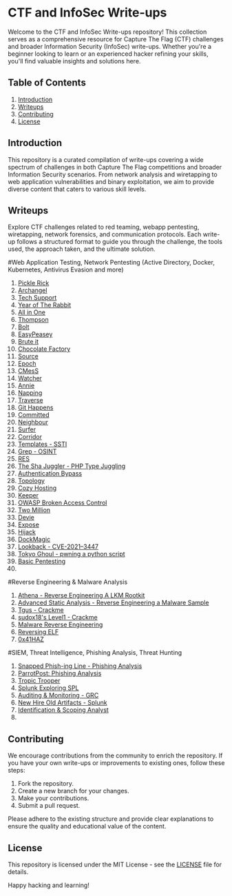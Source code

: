 # CTF and InfoSec Write-ups

Welcome to the CTF and InfoSec Write-ups repository! This collection serves as a comprehensive resource for Capture The Flag (CTF) challenges and broader Information Security (InfoSec) write-ups. Whether you're a beginner looking to learn or an experienced hacker refining your skills, you'll find valuable insights and solutions here.

## Table of Contents

1. [Introduction](#introduction)
2. [Writeups](#Writeups)
3. [Contributing](#contributing)
4. [License](#license)

## Introduction

This repository is a curated compilation of write-ups covering a wide spectrum of challenges in both Capture The Flag competitions and broader Information Security scenarios. From network analysis and wiretapping to web application vulnerabilities and binary exploitation, we aim to provide diverse content that caters to various skill levels.


## Writeups

Explore CTF challenges related to red teaming, webapp pentesting, wiretapping, network forensics, and communication protocols. Each write-up follows a structured format to guide you through the challenge, the tools used, the approach taken, and the ultimate solution.

#Web Application Testing, Network Pentesting (Active Directory, Docker, Kubernetes, Antivirus Evasion and more)

1. [Pickle Rick](https://medium.com/@josephalan17201972/pickle-rick-tryhackme-write-up-fd3331b7f712)
2. [Archangel](https://medium.com/@josephalan17201972/archangel-tryhackme-write-766e010a74c5)
3. [Tech Support](https://medium.com/@josephalan17201972/tech-support-tryhackme-write-up-b640079275bc)
4. [Year of The Rabbit](https://medium.com/@josephalan17201972/year-of-the-rabbit-tryhackme-writeup-32347c65010b)
5. [All in One](https://medium.com/@josephalan17201972/all-in-one-tryhackme-write-up-ff5449a6a56c)
6. [Thompson](https://medium.com/@josephalan17201972/thompson-tryhackme-write-up-f206142d8871)
7. [Bolt](https://medium.com/@josephalan17201972/bolt-tryhackme-write-up-cae84a4e840b)
8. [EasyPeasey](https://medium.com/@josephalan17201972/easypeasy-tryhackme-write-up-d3eb3bc0b09d)
9. [Brute it](https://medium.com/@josephalan17201972/brute-it-tryhackme-write-up-a05e47a4991a)
10. [Chocolate Factory](https://medium.com/@josephalan17201972/chocolate-factory-tryhackme-write-up-b3b80a64b8d3)
11. [Source](https://medium.com/@josephalan17201972/source-tryhackme-write-up-a093a6af79c2)
12. [Epoch](https://medium.com/@josephalan17201972/epoch-tryhackme-write-up-2c024bce9a6c)
13. [CMesS](https://medium.com/@josephalan17201972/cmess-tryhackme-write-up-aaf63f2806bb)
14. [Watcher](https://medium.com/@josephalan17201972/watcher-tryhackme-write-up-4c6e533dc80c)
15. [Annie](https://medium.com/@josephalan17201972/annie-tryhackme-write-up-da70d598c7c4)
16. [Napping](https://medium.com/@josephalan17201972/napping-tryhackme-write-up-52ec58bc9991)
17. [Traverse](https://medium.com/@josephalan17201972/traverse-tryhackme-write-up-9f4594af6903)
18. [Git Happens](https://medium.com/@josephalan17201972/git-happens-tryhackme-write-up-695e418ed7cf)
19. [Committed](https://medium.com/@josephalan17201972/committed-tryhackme-write-up-2771222809e6)
20. [Neighbour](https://medium.com/@josephalan17201972/neighbour-tryhackme-write-up-7b48cb7f08b6)
21. [Surfer](https://medium.com/@josephalan17201972/surfer-tryhackme-write-up-1c54b7ea9e22)
22. [Corridor](https://medium.com/@josephalan17201972/corridor-tryhackme-write-up-2856dabb25)
23. [Templates - SSTI ](https://medium.com/@josephalan17201972/templates-tryhackme-write-up-c66e616582dd)
24. [Grep - OSINT](https://medium.com/@josephalan17201972/grep-tryhackme-write-up-4d2961bea553)
25. [RES](https://medium.com/@josephalan17201972/res-tryhackme-write-up-91816d9ac309)
26. [The Sha Juggler - PHP Type Juggling](https://medium.com/@josephalan17201972/the-sha-juggler-cloud-sek-ctf-write-up-ad8101d0dea7)
27. [Authentication Bypass](https://systemweakness.com/authentication-bypass-tryhackme-write-up-2c80a4f069c7)
28. [Topology](https://medium.com/@josephalan17201972/topology-hack-the-box-write-up-b7a0f2ae5531)
29. [Cozy Hosting](https://medium.com/@josephalan17201972/cozy-hosting-hack-the-box-write-up-c0c9ae9d8ef0)
30. [Keeper](https://medium.com/@josephalan17201972/keeper-hackthebox-write-up-61bc7406bdc6)
31. [OWASP Broken Access Control](https://medium.com/@josephalan17201972/owasp-broken-access-control-tryhackme-write-up-9c83bfede3af)
32. [Two Million](https://medium.com/@josephalan17201972/two-million-hackthebox-write-up-753b2e9450e5)
33. [Devie](https://medium.com/@josephalan17201972/devie-tryhackme-write-up-4838be59ee86)
34. [Expose](https://medium.com/@josephalan17201972/expose-tryhackme-write-up-6c84abba6105)
35. [Hijack](https://blog.devgenius.io/hijack-tryhackme-write-up-3bc64e873f00)
36. [DockMagic](https://blog.devgenius.io/dockmagic-tryhackme-write-up-79448421e2a1)
37. [Lookback - CVE-2021–3447](https://medium.com/@josephalan17201972/lookback-tryhackme-write-up-f9360c58f8ef)
38. [Tokyo Ghoul - pwning a python script](https://medium.com/@josephalan17201972/tokyo-ghoul-tryhackme-write-up-e762775bc75f)
39. [Basic Pentesting](https://medium.com/@josephalan17201972/basic-pentesting-tryhackme-write-up-96c11f65b7dc)
40. 


#Reverse Engineering & Malware Analysis 
1. [Athena - Reverse Engineering A LKM Rootkit](https://systemweakness.com/athena-tryhackme-write-up-reverse-engineering-an-lkm-rootkit-b7e1cb82ea84)
2. [Advanced Static Analysis - Reverse Engineering a Malware Sample](https://medium.com/@josephalan17201972/advanced-static-analysis-tryhackme-write-up-155c53ff2d9b)
3. [Tgus - Crackme](https://medium.com/@josephalan17201972/tgus-crackme-write-up-25a4a78fa401)
4. [sudox18's Level1 - Crackme](https://medium.com/@josephalan17201972/sudo0x18s-level1-crackme-write-up-56b4b00fc441)
5. [Malware Reverse Engineering](https://medium.com/@josephalan17201972/basic-malware-re-tryhackme-write-up-1dafaff1c120)
6. [Reversing ELF](https://medium.com/@josephalan17201972/reversing-elf-tryhackme-write-up-b7a11651e8d4)
7. [0x41HAZ](https://medium.com/@josephalan17201972/0x41haz-tryhackme-write-up-63ef92ce990d)

#SIEM, Threat Intelligence, Phishing Analysis, Threat Hunting
1. [Snapped Phish-ing Line - Phishing Analysis](https://medium.com/@josephalan17201972/snapped-phish-ing-line-tryhackme-writeup-b8f26ff25415)
2. [ParrotPost: Phishing Analysis](https://medium.com/@josephalan17201972/parrotpost-phishing-analysis-tryhackme-write-up-ed3a56e6d236)
3. [Tropic Trooper](https://medium.com/@josephalan17201972/tropic-trooper-tryhackme-write-up-ac961f520ce3)
4. [Splunk Exploring SPL](https://medium.com/@josephalan17201972/splunk-exploring-spl-tryhackme-write-up-b4f50e0903eb)
5. [Auditing & Monitoring - GRC](https://medium.com/@josephalan17201972/auditing-and-monitoring-tryhackme-write-up-f654cf63fdd8)
6. [New Hire Old Artifacts - Splunk](https://medium.com/@josephalan17201972/new-hire-old-artifacts-tryhackme-write-up-501168009530)
7. [Identification & Scoping Analyst](https://medium.com/@josephalan17201972/identification-scoping-analyst-tryhackme-write-up-ef9b0b8157fc)
8. 

## Contributing

We encourage contributions from the community to enrich the repository. If you have your own write-ups or improvements to existing ones, follow these steps:

1. Fork the repository.
2. Create a new branch for your changes.
3. Make your contributions.
4. Submit a pull request.

Please adhere to the existing structure and provide clear explanations to ensure the quality and educational value of the content.

## License

This repository is licensed under the MIT License - see the [LICENSE](LICENSE) file for details.

Happy hacking and learning!
